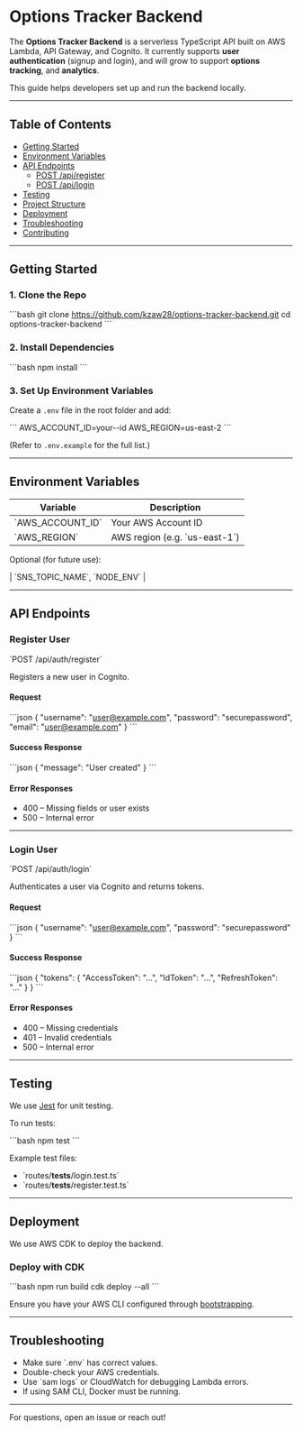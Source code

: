 # Options Tracker Backend

The **Options Tracker Backend** is a serverless TypeScript API built on AWS Lambda, API Gateway, and Cognito. It currently supports **user authentication** (signup and login), and will grow to support **options tracking**, and **analytics**.

This guide helps developers set up and run the backend locally.

---

## Table of Contents

- [Getting Started](#getting-started)
- [Environment Variables](#environment-variables)
- [API Endpoints](#api-endpoints)
  - [POST /api/register](#register-user)
  - [POST /api/login](#login-user)
- [Testing](#testing)
- [Project Structure](#project-structure)
- [Deployment](#deployment)
- [Troubleshooting](#troubleshooting)
- [Contributing](#contributing)

---

## Getting Started

### 1. Clone the Repo

\`\`\`bash
git clone https://github.com/kzaw28/options-tracker-backend.git
cd options-tracker-backend
\`\`\`

### 2. Install Dependencies

\`\`\`bash
npm install
\`\`\`

### 3. Set Up Environment Variables

Create a `.env` file in the root folder and add:

\`\`\`
AWS_ACCOUNT_ID=your--id
AWS_REGION=us-east-2
\`\`\`

(Refer to `.env.example` for the full list.)

---

## Environment Variables

| Variable             | Description                              |
|----------------------|------------------------------------------|
| \`AWS_ACCOUNT_ID\`| Your AWS Account ID          |
| \`AWS_REGION\`         | AWS region (e.g. \`us-east-1\`)            |

Optional (for future use):

| \`SNS_TOPIC_NAME\`, \`NODE_ENV\` |

---

## API Endpoints

### Register User

\`POST /api/auth/register\`

Registers a new user in Cognito.

#### Request

\`\`\`json
{
  "username": "user@example.com",
  "password": "securepassword",
  "email": "user@example.com"
}
\`\`\`

#### Success Response

\`\`\`json
{
  "message": "User created"
}
\`\`\`

#### Error Responses

- 400 – Missing fields or user exists
- 500 – Internal error

---

### Login User

\`POST /api/auth/login\`

Authenticates a user via Cognito and returns tokens.

#### Request

\`\`\`json
{
  "username": "user@example.com",
  "password": "securepassword"
}
\`\`\`

#### Success Response

\`\`\`json
{
  "tokens": {
    "AccessToken": "...",
    "IdToken": "...",
    "RefreshToken": "..."
  }
}
\`\`\`

#### Error Responses

- 400 – Missing credentials  
- 401 – Invalid credentials  
- 500 – Internal error  

---

## Testing

We use [Jest](https://jestjs.io/) for unit testing.

To run tests:

\`\`\`bash
npm test
\`\`\`

Example test files:  
- \`routes/__tests__/login.test.ts\`  
- \`routes/__tests__/register.test.ts\`

---

## Deployment

We use AWS CDK to deploy the backend.

### Deploy with CDK

\`\`\`bash
npm run build
cdk deploy --all
\`\`\`

Ensure you have your AWS CLI configured through [bootstrapping](https://docs.aws.amazon.com/cdk/v2/guide/bootstrapping.html).

---

## Troubleshooting

- Make sure \`.env\` has correct values.
- Double-check your AWS credentials.
- Use \`sam logs\` or CloudWatch for debugging Lambda errors.
- If using SAM CLI, Docker must be running.

---

For questions, open an issue or reach out!
